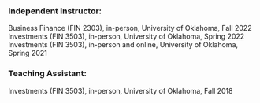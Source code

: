 <!-- ---
title: "Teaching experience 2"
collection: teaching
type: "Workshop"
permalink: /teaching/2015-spring-teaching-1
venue: "University 1, Department"
date: 2015-01-01
location: "City, Country"
--- -->

### Independent Instructor:
Business Finance (FIN 2303), in-person, University of Oklahoma, Fall 2022\
Investments (FIN 3503), in-person, University of Oklahoma, Spring 2022\
Investments (FIN 3503), in-person and online, University of Oklahoma, Spring 2021

### Teaching Assistant:
Investments (FIN 3503), in-person, University of Oklahoma, Fall 2018 
